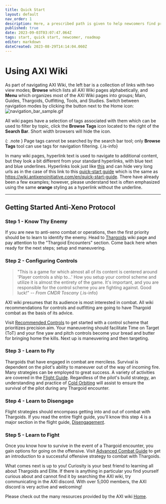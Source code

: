 ```yaml
---
title: Quick Start
layout: default
nav_order: 1
description: Here, a prescribed path is given to help newcomers find priority information and references for extended study.
published: true
date: 2023-09-03T03:07:47.064Z
tags: start, quick start, newcomer, roadmap
editor: markdown
dateCreated: 2023-08-29T14:14:04.060Z
---
```


# Using AXI Wiki

As part of navigating AXI Wiki, the left bar is a collection of links with two view modes; **Browse** which lists all AXI Wiki pages alphabetically, and **Menu** which organizes most of the AXI Wiki pages into groups; Main, Guides, Thargoids, Outfitting, Tools, and Studies. Switch between navigation modes by clicking the button next to the Home icon:
![navigation_bar_sample.gif](/img/navigation_bar_sample.gif)

All wiki pages have a selection of tags associated with them which can be used to filter by topic, click the **Browse Tags** icon located to the right of the **Search Bar**. Short width browsers will hide the icon.

{: .note }
Page tags cannot be searched by the search bar tool; only **Browse Tags** tool can use tags for navigation filtering. {.is-info}

In many wiki pages, hyperlink text is used to navigate to additional content, but they look a bit different from your standard hyperlinks, with blue text and blue underlines. Hyperlinks look just like [this]() and can hide very long urls as in the case of this link to this [quick-start guide](/en/quick-start-guide) which is the same as <https://wiki.antixenoinitiative.com/en/quick-start-guide>. There have already been a few examples; however, please understand text is often emphasized using the same **orange** styling as a hyperlink without the underline.

---

## Getting Started Anti-Xeno Protocol

### Step 1 - Know Thy Enemy

If you are new to anti-xeno combat or operations, then the first priority should be to learn to identify the enemy. Head to [Thargoids](/en/thargoids) wiki page and pay attention to the "Thargoid Encounters" section. Come back here when ready for the next steps; setup and maneuvering.

### Step 2 - Configuring Controls

>"This is a game for which almost all of its content is centered around 'Player controls a ship to...' How you setup your control scheme and utilize it is almost the entirety of the game. It's important, and you are responsible for the control scheme you are fighting against. Good luck!"
> -- *From CMDR Toscany* {.is-info}

AXI wiki presumes that its audience is most interested in combat. All wiki recommendations for controls and outfitting are going to have Thargoid combat as the basis of its advice. 

Visit [Recommended Controls](/en/recommended-controls) to get started with a control scheme that prioritizes precision aim. Your maneuvering should facilitate Time on Target (ToT) and your fine yaw and pitch controls become your bread and butter for bringing home the kills. Next up is maneuvering and then targeting.

### Step 3 - Learn to Fly

Thargoids that have engaged in combat are merciless. Survival is dependent on the pilot's ability to maneuver out of the way of incoming fire. Many strategies can be employed to great success. A variety of activities are covered in the [Flight Guide](/en/Flight). Regardless of the pilot's build strategy, an understanding and practice of [Cold Orbiting](/en/cold-orbiting) will assist to ensure the survival of the pilot during any Thargoid encounter.

### Step 4 - Learn to Disengage

Flight strategies should encompass getting into and out of combat with Thargoids. If you read the entire flight guide, you'll know this step 4 is a major section in the flight guide, [Disengagement](/en/Flight#disengagement).

### Step 5 - Learn to Fight

Once you know how to survive in the event of a Thargoid encounter, you gain options for going on the offensive. Visit [Advanced Combat Guide](/en/advanced-combat-guide) to get an introduction to a successful offensive strategy to combat with Thargoids.

What comes next is up to you! Curiosity is your best friend to learning all about Thargoids and Elite. If there is anything in particular you find yourself curious about and cannot find it by searching the AXI wiki, try communicating in the AXI discord. With over 5,000 members, the AXI discord is very active and welcoming!

Please check out the many resources provided by the AXI wiki [Home](/en/home).
